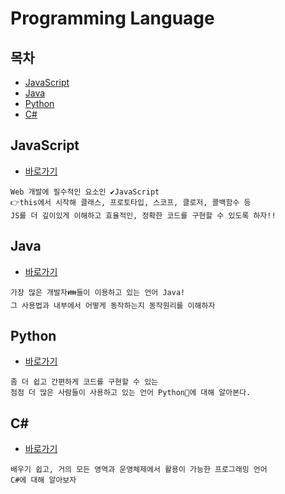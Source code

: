 # Programming Language

## 목차

* [JavaScript](#javascript)
* [Java](#java)
* [Python](#python)
* [C#](#c)

## JavaScript

* [바로가기](./javaScript)

```
Web 개발에 필수적인 요소인 ✔️JavaScript
👉this에서 시작해 클래스, 프로토타입, 스코프, 클로저, 콜백함수 등
JS를 더 깊이있게 이해하고 효율적인, 정확한 코드를 구현할 수 있도록 하자!!
```

## Java

* [바로가기](./java)

```
가장 많은 개발자👪들이 이용하고 있는 언어 Java!
그 사용법과 내부에서 어떻게 동작하는지 동작원리를 이해하자
```

## Python

* [바로가기](./python)

```
좀 더 쉽고 간편하게 코드를 구현할 수 있는
점점 더 많은 사람들이 사용하고 있는 언어 Python🐍에 대해 알아본다.
```

## C#

* [바로가기](./c-sharp)

```
배우기 쉽고, 거의 모든 영역과 운영체제에서 활용이 가능한 프로그래밍 언어
C#에 대해 알아보자
```

